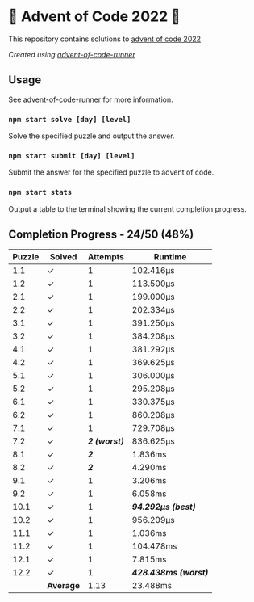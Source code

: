 # :santa: Advent of Code 2022 :christmas_tree:

This repository contains solutions to [advent of code 2022](https://adventofcode.com/2022) 

_Created using [advent-of-code-runner](https://github.com/beakerandjake/advent-of-code-runner)_

## Usage
See [advent-of-code-runner](https://github.com/beakerandjake/advent-of-code-runner) for more information.

### `npm start solve [day] [level]`
Solve the specified puzzle and output the answer.

### `npm start submit [day] [level]`
Submit the answer for the specified puzzle to advent of code.

### `npm start stats`
Output a table to the terminal showing the current completion progress.

<!--Please do not delete the following comments, they are required to save your stats to this file.-->
<!--START_AUTOGENERATED_COMPLETION_PROGRESS_SECTION-->
## Completion Progress - 24/50 (48%)

| Puzzle | Solved | Attempts | Runtime |
| --- | --- | --- | --- |
| 1.1 | ✓ | 1 | 102.416μs |
| 1.2 | ✓ | 1 | 113.500μs |
| 2.1 | ✓ | 1 | 199.000μs |
| 2.2 | ✓ | 1 | 202.334μs |
| 3.1 | ✓ | 1 | 391.250μs |
| 3.2 | ✓ | 1 | 384.208μs |
| 4.1 | ✓ | 1 | 381.292μs |
| 4.2 | ✓ | 1 | 369.625μs |
| 5.1 | ✓ | 1 | 306.000μs |
| 5.2 | ✓ | 1 | 295.208μs |
| 6.1 | ✓ | 1 | 330.375μs |
| 6.2 | ✓ | 1 | 860.208μs |
| 7.1 | ✓ | 1 | 729.708μs |
| 7.2 | ✓ | ***2 (worst)*** | 836.625μs |
| 8.1 | ✓ | ***2*** | 1.836ms |
| 8.2 | ✓ | ***2*** | 4.290ms |
| 9.1 | ✓ | 1 | 3.206ms |
| 9.2 | ✓ | 1 | 6.058ms |
| 10.1 | ✓ | 1 | ***94.292μs (best)*** |
| 10.2 | ✓ | 1 | 956.209μs |
| 11.1 | ✓ | 1 | 1.036ms |
| 11.2 | ✓ | 1 | 104.478ms |
| 12.1 | ✓ | 1 | 7.815ms |
| 12.2 | ✓ | 1 | ***428.438ms (worst)*** |
|  | **Average** | 1.13 | 23.488ms |
<!--END_AUTOGENERATED_COMPLETION_PROGRESS_SECTION-->